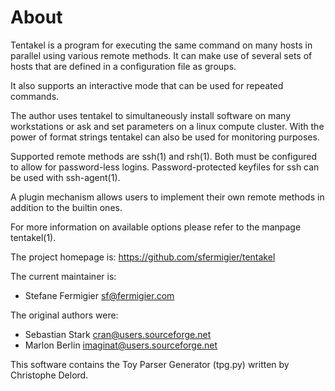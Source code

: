 About
=====

Tentakel is a program for executing the same command on many hosts in parallel
using various remote methods. It can make use of several sets of hosts that are
defined in a configuration file as groups.

It also supports an interactive mode that can be used for repeated commands.

The author uses tentakel to simultaneously install software on many
workstations or ask and set parameters on a linux compute cluster.  With the
power of format strings tentakel can also be used for monitoring purposes.

Supported remote methods are ssh(1) and rsh(1).  Both must be configured to
allow for password-less logins.  Password-protected keyfiles for ssh can be
used with ssh-agent(1).

A plugin mechanism allows users to implement their own remote methods in
addition to the builtin ones.

For more information on available options please refer to the manpage
tentakel(1).

The project homepage is: <https://github.com/sfermigier/tentakel>

The current maintainer is:
  - Stefane Fermigier <sf@fermigier.com>

The original authors were:
  - Sebastian Stark <cran@users.sourceforge.net>
  - Marlon Berlin <imaginat@users.sourceforge.net>

This software contains the Toy Parser Generator (tpg.py)
written by Christophe Delord.
